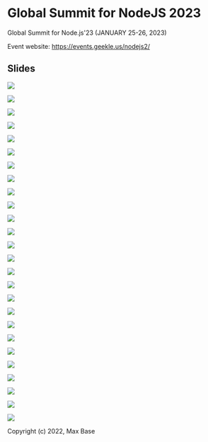 # Global Summit for NodeJS 2023

Global Summit for Node.js'23 (JANUARY 25-26, 2023)

Event website: https://events.geekle.us/nodejs2/

## Slides

![](nodejs-event-01.jpg)

![](nodejs-event-02.jpg)

![](nodejs-event-03.jpg)

![](nodejs-event-04.jpg)

![](nodejs-event-05.jpg)

![](nodejs-event-06.jpg)

![](nodejs-event-07.jpg)

![](nodejs-event-08.jpg)

![](nodejs-event-09.jpg)

![](nodejs-event-10.jpg)

![](nodejs-event-11.jpg)

![](nodejs-event-12.jpg)

![](nodejs-event-13.jpg)

![](nodejs-event-14.jpg)

![](nodejs-event-15.jpg)

![](nodejs-event-16.jpg)

![](nodejs-event-17.jpg)

![](nodejs-event-18.jpg)

![](nodejs-event-19.jpg)

![](nodejs-event-20.jpg)

![](nodejs-event-21.jpg)

![](nodejs-event-22.jpg)

![](nodejs-event-23.jpg)

![](nodejs-event-24.jpg)

![](nodejs-event-25.jpg)

![](nodejs-event-26.jpg)

Copyright (c) 2022, Max Base
